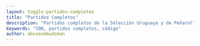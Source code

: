 ```yaml
---
layout: toggle-partidos-completos
title: "Partidos Completos"
description: "Partidos completos de la Selección Uruguaya y de Peñarol"
keywords: "CDN, partidos completos, código"
author: abuseombudsman
---
```


